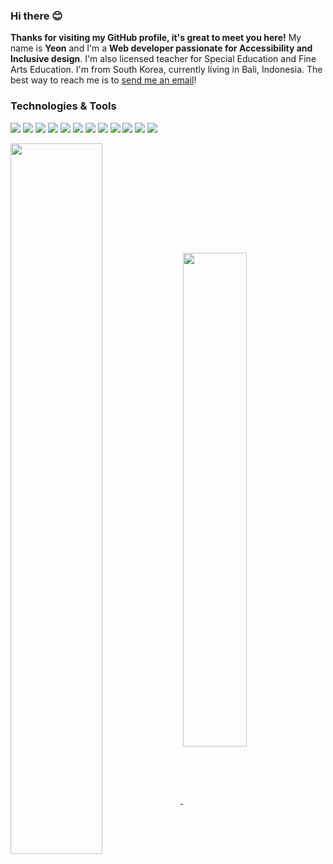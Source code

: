 

### Hi there 😊

**Thanks for visiting my GitHub profile, it's great to meet you here!** My name is **Yeon** and I'm a **Web developer passionate for Accessibility and Inclusive design**. I'm also licensed teacher for Special Education and Fine Arts Education. I'm from South Korea, currently living in Bali, Indonesia. The best way to reach me is to [send me an email](mailto:awyeon@gmail.com)!

### Technologies & Tools
![](https://img.shields.io/badge/Code-Ruby-informational?style=flat&logo=ruby&logoColor=white&color=6baac4)
![](https://img.shields.io/badge/Code-JavaScript-informational?style=javascript&logo=javascript&logoColor=white&color=6baac4)
![](https://img.shields.io/badge/Code-CSS-informational?style=flat&logo=css3&logoColor=white&color=6baac4)
![](https://img.shields.io/badge/Code-HTML-informational?style=flat&logo=html5&logoColor=white&color=6baac4)
![](https://img.shields.io/badge/Frameworks-Rails-informational?style=flat&logo=rubyonrails&logoColor=white&color=6baac4)
![](https://img.shields.io/badge/Frameworks-Bootstrap-informational?style=bootstrap&logo=gnu-bash&logoColor=white&color=6baac4)
![](https://img.shields.io/badge/Frameworks-Jest-informational?style=flat&logo=jest&logoColor=white&color=6baac4)
![](https://img.shields.io/badge/Database-PostgreSQL-informational?style=postgresql&logo=postgresql&logoColor=white&color=6baac4)
![](https://img.shields.io/badge/Database-Redis-informational?style=flat&logo=redis&logoColor=white&color=6baac4)
![](https://img.shields.io/badge/Cloud-Heroku-informational?style=flat&logo=heroku&logoColor=white&color=6baac4)
![](https://img.shields.io/badge/Tools-Mocha-informational?style=flat&logo=mocha&logoColor=white&color=6baac4)
![](https://img.shields.io/badge/Tools-Git-informational?style=flat&logo=git&logoColor=white&color=6baac4)


<a href="https://github.com/CAVASOL?tab=repositories">
  <img align="center" src="https://github-readme-stats.vercel.app/api?username=CAVASOL&theme=tokyonight_duo&show_icons=true&count_private=true&hide_title=true&hide_border=true&bg_color=ffffff&#level-alternate" width="54%" />
</a>

<a href="https://github.com/CAVASOL?tab=repositories">
  <img align="center" src="https://github-readme-streak-stats.herokuapp.com/?user=CAVASOL&theme=tokyonight_duo&hide_border=true&background=ffffff&ring=5094F0&fire=5094F0&currStreakNum=333333&sideNums=333333&currStreakLabel=5A5A5A&sideLabels=5A5A5A&dates=5A5A5A" width="45%" />
</a>
